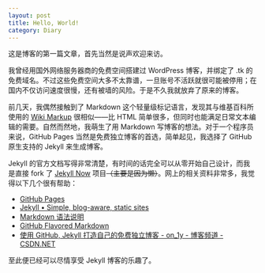 ```yaml
---
layout: post
title: Hello, World!
category: Diary
---
```


这是博客的第一篇文章，首先当然是说声欢迎来访。

我曾经用国外网络服务器商的免费空间搭建过 WordPress 博客，并绑定了 .tk 的免费域名。不过这些免费空间大多不太靠谱，一旦账号不活跃就很可能被停用；在国内不仅访问速度很慢，还有被墙的风险。于是不久我就放弃了原来的博客。

前几天，我偶然接触到了 Markdown 这个轻量级标记语言，发现其与维基百科所使用的 [Wiki Markup](https://en.wikipedia.org/wiki/Help:Wiki_markup) 很相似——比 HTML 简单很多，但同时也能满足日常文本编辑的需要。自然而然地，我萌生了用 Markdown 写博客的想法。对于一个程序员来说，GitHub Pages 当然是免费独立博客的首选，简单起见，我选择了 GitHub 原生支持的 Jekyll 来生成博客。

<!--more-->

Jekyll 的官方文档写得非常清楚，有时间的话完全可以从零开始自己设计，而我是直接 fork 了 [Jekyll Now](https://github.com/barryclark/jekyll-now) 项目~~（主要是因为懒）~~。网上的相关资料非常多，我觉得以下几个很有帮助：

* [GitHub Pages](https://pages.github.com)
* [Jekyll • Simple, blog-aware, static sites](http://jekyllrb.com)
* [Markdown 语法说明](http://wowubuntu.com/markdown/)
* [GitHub Flavored Markdown](https://help.github.com/articles/github-flavored-markdown/)
* [使用 GitHub, Jekyll 打造自己的免费独立博客 - on_1y - 博客频道 - CSDN.NET](http://blog.csdn.net/on_1y/article/details/19259435)

至此便已经可以尽情享受 Jekyll 博客的乐趣了。
